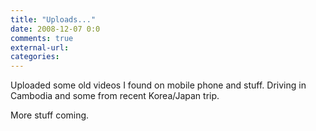 ```yaml
---
title: "Uploads..."
date: 2008-12-07 0:0
comments: true
external-url:
categories:
---
```

Uploaded some old videos I found on mobile phone and stuff. Driving in Cambodia and some from recent Korea/Japan trip.   
  
More stuff coming.
